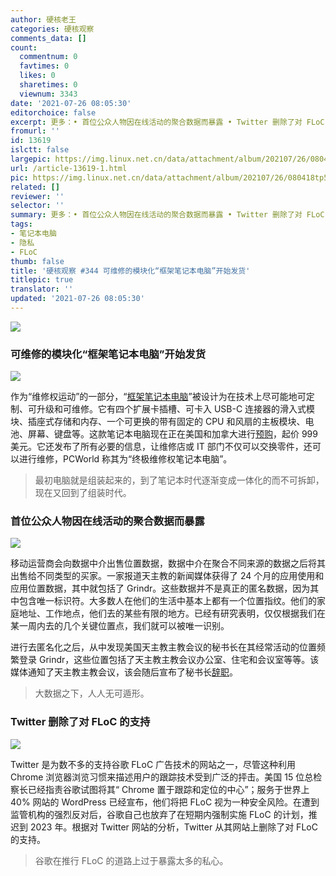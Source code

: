 ```yaml
---
author: 硬核老王
categories: 硬核观察
comments_data: []
count:
  commentnum: 0
  favtimes: 0
  likes: 0
  sharetimes: 0
  viewnum: 3343
date: '2021-07-26 08:05:30'
editorchoice: false
excerpt: 更多：• 首位公众人物因在线活动的聚合数据而暴露 • Twitter 删除了对 FLoC 的支持
fromurl: ''
id: 13619
islctt: false
largepic: https://img.linux.net.cn/data/attachment/album/202107/26/080418tp5dvpvppd5v519u.jpg
url: /article-13619-1.html
pic: https://img.linux.net.cn/data/attachment/album/202107/26/080418tp5dvpvppd5v519u.jpg.thumb.jpg
related: []
reviewer: ''
selector: ''
summary: 更多：• 首位公众人物因在线活动的聚合数据而暴露 • Twitter 删除了对 FLoC 的支持
tags:
- 笔记本电脑
- 隐私
- FLoC
thumb: false
title: '硬核观察 #344 可维修的模块化“框架笔记本电脑”开始发货'
titlepic: true
translator: ''
updated: '2021-07-26 08:05:30'
---
```


![](https://img.linux.net.cn/data/attachment/album/202107/26/080418tp5dvpvppd5v519u.jpg)


### 可维修的模块化“框架笔记本电脑”开始发货


![](https://img.linux.net.cn/data/attachment/album/202107/26/080431dq5bg69mcmxyggh9.jpg)


作为“维修权运动”的一部分，“[框架笔记本电脑](https://frame.work/)”被设计为在技术上尽可能地可定制、可升级和可维修。它有四个扩展卡插槽、可卡入 USB-C 连接器的滑入式模块、插座式存储和内存、一个可更换的带有固定的 CPU 和风扇的主板模块、电池、屏幕、键盘等。这款笔记本电脑现在正在美国和加拿大进行[预购](https://www.cnet.com/tech/computing/framework-laptop-review-a-functional-and-futureproof-13-inches/)，起价 999 美元。它还发布了所有必要的信息，让维修店或 IT 部门不仅可以交换零件，还可以进行维修，PCWorld 称其为“终极维修权笔记本电脑”。



> 
> 最初电脑就是组装起来的，到了笔记本时代逐渐变成一体化的而不可拆卸，现在又回到了组装时代。
> 
> 
> 


### 首位公众人物因在线活动的聚合数据而暴露


![](https://img.linux.net.cn/data/attachment/album/202107/26/080454xno4cs4jov7qoltc.jpg)


移动运营商会向数据中介出售位置数据，数据中介在聚合不同来源的数据之后将其出售给不同类型的买家。一家报道天主教的新闻媒体获得了 24 个月的应用使用和应用位置数据，其中就包括了 Grindr。这些数据并不是真正的匿名数据，因为其中包含唯一标识符。大多数人在他们的生活中基本上都有一个位置指纹。他们的家庭地址、工作地点，他们去的某些有限的地方。已经有研究表明，仅仅根据我们在某一周内去的几个关键位置点，我们就可以被唯一识别。


进行去匿名化之后，从中发现美国天主教主教会议的秘书长在其经常活动的位置频繁登录 Grindr，这些位置包括了天主教主教会议办公室、住宅和会议室等等。该媒体通知了天主教主教会议，该会随后宣布了秘书长[辞职](https://arstechnica.com/tech-policy/2021/07/catholic-priest-quits-after-anonymized-data-revealed-alleged-use-of-grindr/#p3)。



> 
> 大数据之下，人人无可遁形。
> 
> 
> 


### Twitter 删除了对 FLoC 的支持


![](https://img.linux.net.cn/data/attachment/album/202107/26/080513kmsm277g1g437g01.jpg)


Twitter 是为数不多的支持谷歌 FLoC 广告技术的网站之一，尽管这种利用 Chrome 浏览器浏览习惯来描述用户的跟踪技术受到广泛的抨击。美国 15 位总检察长已经指责谷歌试图将其“ Chrome 置于跟踪和定位的中心”；服务于世界上 40% 网站的 WordPress 已经宣布，他们将把 FLoC 视为一种安全风险。在遭到监管机构的强烈反对后，谷歌自己也放弃了在短期内强制实施 FLoC 的计划，推迟到 2023 年。根据对 Twitter 网站的分析，Twitter 从其网站上删除了对 FLoC 的支持。



> 
> 谷歌在推行 FLoC 的道路上过于暴露太多的私心。
> 
> 
>